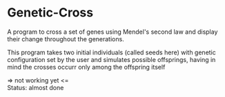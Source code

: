 # Genetic-Cross 
A program to cross a set of genes using Mendel's second law and display their change throughout the generations.

This program takes two initial individuals (called seeds here) with genetic configuration set by the user and simulates possible offsprings, having in mind the crosses occurr only among the offspring itself

=> not working yet <=
<br>Status: almost done


